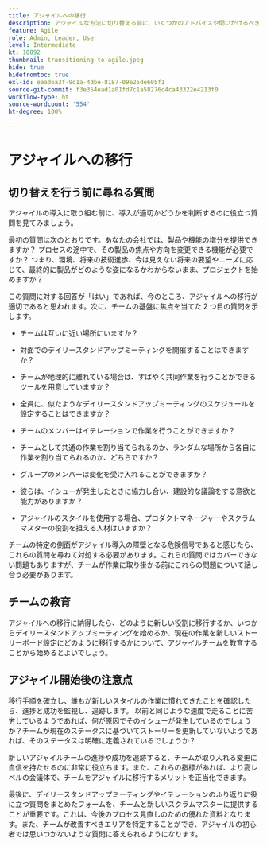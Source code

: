 ```yaml
---
title: アジャイルへの移行
description: アジャイルな方法に切り替える前に、いくつかのアドバイスや問いかけるべき質問を確認してください。
feature: Agile
role: Admin, Leader, User
level: Intermediate
kt: 10892
thumbnail: transitioning-to-agile.jpeg
hide: true
hidefromtoc: true
exl-id: eaad6a3f-9d1a-4dbe-8187-09e25de605f1
source-git-commit: f3e354ead1a01fd7c1a58276c4ca43322e4213f0
workflow-type: ht
source-wordcount: '554'
ht-degree: 100%

---
```


# アジャイルへの移行

## 切り替えを行う前に尋ねる質問

アジャイルの導入に取り組む前に、導入が適切かどうかを判断するのに役立つ質問を見てみましょう。

最初の質問は次のとおりです。あなたの会社では、製品や機能の増分を提供できますか？ プロセスの途中で、その製品の焦点や方向を変更できる機能が必要ですか？ つまり、環境、将来の技術進歩、今は見えない将来の要望やニーズに応じて、最終的に製品がどのような姿になるかわからないまま、プロジェクトを始めますか？

この質問に対する回答が「はい」であれば、今のところ、アジャイルへの移行が適切であると思われます。次に、チームの基盤に焦点を当てた 2 つ目の質問を示します。

* チームは互いに近い場所にいますか？

* 対面でのデイリースタンドアップミーティングを開催することはできますか？

* チームが地理的に離れている場合は、すばやく共同作業を行うことができるツールを用意していますか？

* 全員に、似たようなデイリースタンドアップミーティングのスケジュールを設定することはできますか？

* チームのメンバーはイテレーションで作業を行うことができますか？

* チームとして共通の作業を割り当てられるのか、ランダムな場所から各自に作業を割り当てられるのか、どちらですか？

* グループのメンバーは変化を受け入れることができますか？

* 彼らは、イシューが発生したときに協力し合い、建設的な議論をする意欲と能力がありますか？

* アジャイルのスタイルを使用する場合、プロダクトマネージャーやスクラムマスターの役割を担える人材はいますか？


チームの特定の側面がアジャイル導入の障壁となる危険信号であると感じたら、これらの質問を尋ねて対処する必要があります。これらの質問ではカバーできない問題もありますが、チームが作業に取り掛かる前にこれらの問題について話し合う必要があります。


## チームの教育

アジャイルへの移行に納得したら、どのように新しい役割に移行するか、いつからデイリースタンドアップミーティングを始めるか、現在の作業を新しいストーリーボード設定にどのように移行するかについて、アジャイルチームを教育することから始めるとよいでしょう。


## アジャイル開始後の注意点

移行手順を確立し、誰もが新しいスタイルの作業に慣れてきたことを確認したら、進捗と成功を監視し、追跡します。 以前と同じような速度で走ることに苦労しているようであれば、何が原因でそのイシューが発生しているのでしょうか？チームが現在のステータスに基づいてストーリーを更新していないようであれば、そのステータスは明確に定義されているでしょうか？

新しいアジャイルチームの進捗や成功を追跡すると、チームが取り入れる変更に自信を持たせるのに非常に役立ちます。また、これらの指標があれば、より高レベルの会議体で、チームをアジャイルに移行するメリットを正当化できます。

最後に、デイリースタンドアップミーティングやイテレーションのふり返りに役に立つ質問をまとめたフォームを、チームと新しいスクラムマスターに提供することが重要です。これは、今後のプロセス見直しのための優れた資料となります。また、チームが改善すべきエリアを特定することができ、アジャイルの初心者では思いつかないような質問に答えられるようになります。
